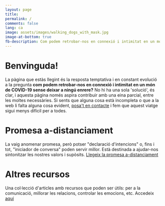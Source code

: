 ```yaml
---
layout: page
title:
permalink: /
comments: false
lang: ca
image: assets/images/walking_dogs_with_mask.jpg
image-at-bottom: true
fb-description: Com podem retrobar-nos en connexió i intimitat en un món de COVID-19 sense deixar a ningú enrere?
---
```


# Benvinguda!

La pàgina que estàs llegint és la resposta temptativa i en constant evolució a la pregunta **com podem retrobar-nos en connexió i intimitat en un món de COVID-19 sense deixar a ningú enrere?** No hi ha una sola 'solució', és clar, i aquesta pàgina només aspira contribuir amb una eina parcial, entre les moltes necessàries.
Si sents que alguna cosa està incompleta o que a la web li falta alguna cosa evident, [posa't en contacte]({{site.baseurl}}/contact) i fem que aquest viatge sigui menys difícil per a todes.

# Promesa a-distanciament

La vaig anomenar promesa, però potser "declaració d'intencions" o, fins i tot, "iniciador de conversa" poden servir millor. Està destinada a ajudar-nos sintonitzar les nostres valors i supòsits.
<a class="btn btn-primary btn-lg" href="{{site.baseurl}}/pledge">Llegeix la promesa a-distanciament</a>


# Altres recursos
Una col·lecció d'articles amb recursos que poden ser útils: per a la comunicació, millorar les relacions, controlar les emocions, etc. Accedeix <a class="btn btn-primary btn-sm" href="{{site.baseurl}}/resources">aquí</a>